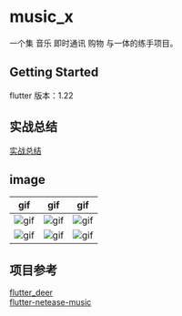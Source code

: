 # music_x

一个集 音乐 即时通讯 购物 与一体的练手项目。

## Getting Started
flutter 版本：1.22

## 实战总结
[实战总结](https://juejin.im/post/6891084212997537799)


## image 
| gif | gif | gif |
| :-----: | :----: | :----: |
| ![gif](https://p3-juejin.byteimg.com/tos-cn-i-k3u1fbpfcp/940a38a306fa4df8baea102d03479843~tplv-k3u1fbpfcp-watermark.image) |  ![gif](https://p3-juejin.byteimg.com/tos-cn-i-k3u1fbpfcp/9af4f04e46744b3aa71850192e2467aa~tplv-k3u1fbpfcp-watermark.image) |  ![gif](https://p1-juejin.byteimg.com/tos-cn-i-k3u1fbpfcp/60fe0eee2b4e46e9829eb9a59fa02a99~tplv-k3u1fbpfcp-watermark.image) |
|  ![gif](https://p1-juejin.byteimg.com/tos-cn-i-k3u1fbpfcp/80a840eb495c450391f3c6ca2166a691~tplv-k3u1fbpfcp-watermark.image) |  ![gif](https://p3-juejin.byteimg.com/tos-cn-i-k3u1fbpfcp/77a159a718814502857dc9f79937c691~tplv-k3u1fbpfcp-watermark.image) |  ![gif](https://p6-juejin.byteimg.com/tos-cn-i-k3u1fbpfcp/0aa84ef6892d4c23baac66e6086158f4~tplv-k3u1fbpfcp-watermark.image) |








## 项目参考
[flutter_deer](https://github.com/simplezhli/flutter_deer)  
[flutter-netease-music](https://github.com/boyan01/flutter-netease-music)
